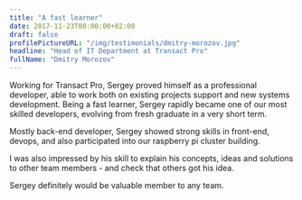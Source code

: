 ```yaml
---
title: "A fast learner"
date: 2017-11-23T00:00:00+02:00
draft: false
profilePictureURL: "/img/testimonials/dmitry-morozov.jpg"
headline: "Head of IT Department at Transact Pro"
fullName: "Dmitry Morozov"
---
```


Working for Transact Pro, Sergey proved himself as a professional developer, able to work both on existing projects support and new systems development. Being a fast learner, Sergey rapidly became one of our most skilled developers, evolving from fresh graduate in a very short term.

Mostly back-end developer, Sergey showed strong skills in front-end, devops, and also participated into our raspberry pi cluster building.

I was also impressed by his skill to explain his concepts, ideas and solutions to other team members - and check that others got his idea.

Sergey definitely would be valuable member to any team.
